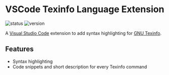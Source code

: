 # VSCode Texinfo Language Extension #

![status][status-img]
![version][version-img]

A [Visual Studio Code](https://code.visualstudio.com) extension to add syntax
highlighting for [GNU Texinfo](https://www.gnu.org/software/texinfo).

## Features ##

* Syntax highlighting
* Code snippets and short description for every Texinfo command

<!-- Shields -->

[status-img]: https://img.shields.io/badge/dynamic/json.svg?label=status&url=http%3A%2F%2Fspeziil.ddns.net%2Frepos%2Fvscode-texinfo-extension.json&query=%24.status&colorB=brightgreen
[version-img]: https://img.shields.io/badge/dynamic/json.svg?label=version&url=http%3A%2F%2Fspeziil.ddns.net%2Frepos%2Fvscode-texinfo-extension.json&query=%24.version&colorB=blue

[version-link]: https://github.com/SpEZiiL/vscode-texinfo-extension/releases/latest
